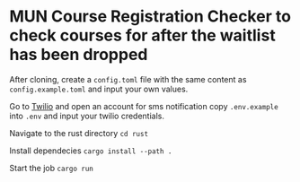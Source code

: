 # MUN Course Registration Checker to check courses for after the waitlist has been dropped

After cloning, create a `config.toml` file with the same content as `config.example.toml` and input your own values.

Go to [Twilio](https://www.twilio.com/en-us) and open an account for sms notification copy `.env.example` into `.env` and input your twilio credentials.

Navigate to the rust directory `cd rust`

Install dependecies `cargo install --path .`

Start the job `cargo run`
